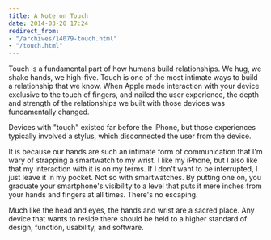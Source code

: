 ```yaml
---
title: A Note on Touch
date: 2014-03-20 17:24
redirect_from:
- "/archives/14079-touch.html"
- "/touch.html"
---
```



Touch is a fundamental part of how humans build relationships. We hug, we shake hands, we high-five. Touch is one of the most intimate ways to build a relationship that we know. When Apple made interaction with your device exclusive to the touch of fingers, and nailed the user experience, the depth and strength of the relationships we built with those devices was fundamentally changed. 

<aside>Devices with "touch" existed far before the iPhone, but those experiences typically involved a stylus, which disconnected the user from the device.</aside> 

It is because our hands are such an intimate form of communication that I'm wary of strapping a smartwatch to my wrist. I like my iPhone, but I also like that my interaction with it is on my terms. If I don't want to be interrupted, I just leave it in my pocket. Not so with smartwatches. By putting one on, you graduate your smartphone's visibility to a level that puts it mere inches from your hands and fingers at all times. There's no escaping. 

Much like the head and eyes, the hands and wrist are a sacred place. Any device that wants to reside there should be held to a higher standard of design, function, usability, and software.  
